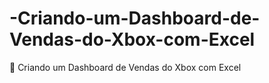 # -Criando-um-Dashboard-de-Vendas-do-Xbox-com-Excel
 Criando um Dashboard de Vendas do Xbox com Excel
